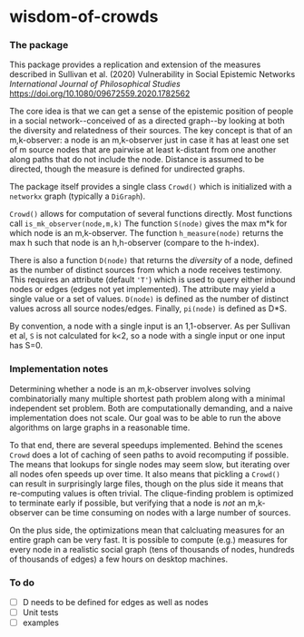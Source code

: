 # wisdom-of-crowds

### The package

This package provides a replication and extension of the measures described in Sullivan et al. (2020) Vulnerability in Social Epistemic Networks *International Journal of Philosophical Studies*  https://doi.org/10.1080/09672559.2020.1782562


The core idea is that we can get a sense of the epistemic position of people in a social network--conceived of as a directed graph--by looking at both the diversity and relatedness of their sources. The key concept is that of an m,k-observer: a node is an m,k-observer just in case it has at least one set of m source nodes that are pairwise at least k-distant from one another along paths that do not include the node. Distance is assumed to be directed, though the measure is defined for undirected graphs. 

The package itself provides a single class ``Crowd()`` which is initialized with a ``networkx`` graph (typically a ``DiGraph``).

``Crowd()`` allows for computation of several functions directly. Most functions call ``is_mk_observer(node,m,k)`` The function ``S(node)`` gives the max m\*k for which  node is an m,k-observer. The function ``h_measure(node)`` returns the max h such that node is an h,h-observer (compare to the h-index).

There is also a function ``D(node)`` that returns the *diversity* of a node, defined as the number of distinct  sources from which a node receives testimony. This requires an  attribute (default `'T'`) which is used to query either inbound nodes or edges (edges not yet implemented). The attribute may yield a single value or a set of values.  ``D(node)`` is defined as the number of distinct values  across all source nodes/edges.  Finally, ``pi(node)`` is defined as D*S.

By convention, a node with a single input is an 1,1-observer. As per Sullivan et al, ``S`` is not calculated for k<2, so a node with a single input or one input has S=0.

### Implementation notes

Determining whether a node is an m,k-observer involves solving combinatorially many  multiple shortest path problem along with a minimal independent set problem. Both are computationally demanding, and a naive implementation does not scale. Our goal was to be able to run the above algorithms on large graphs in a reasonable time.

To that end, there are several speedups implemented. Behind the scenes ``Crowd`` does a lot of caching of seen paths to avoid recomputing if possible. The means that lookups for single nodes may seem slow, but iterating over all nodes ofen speeds up over time. It also means that pickling a ``Crowd()`` can result in surprisingly large files, though on the plus side it means that re-computing values is often trivial.  The clique-finding problem is optimized to terminate early if possible, but verifying that a node is *not* an m,k-observer can be time consuming on nodes with a large number of sources.

On the plus side, the optimizations mean that calcluating measures for an entire graph can be very fast. It is possible to compute (e.g.) measures for every node in a realistic social graph (tens of thousands of nodes,  hundreds of thousands of edges) a few hours on desktop machines.



### To do
- [ ] D needs to be defined for edges as well as nodes
- [ ] Unit tests
- [ ] examples
